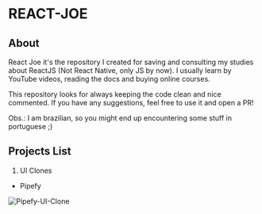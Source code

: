 # REACT-JOE

## About

React Joe it's the repository I created for saving and consulting my studies about ReactJS (Not React Native, only JS by now). I usually learn by YouTube videos, reading the docs and buying online courses.

This repository looks for always keeping the code clean and nice commented. If you have any suggestions, feel free to use it and open a PR!

Obs.: I am brazilian, so you might end up encountering some stuff in portuguese ;)

## Projects List

1. UI Clones
  - Pipefy

  ![Pipefy-UI-Clone](https://user-images.githubusercontent.com/67481026/121262292-409cec00-c88a-11eb-9046-d7c455129b76.png)
